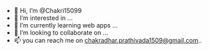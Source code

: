 - 👋 Hi, I’m @Chakri15099
- 👀 I’m interested in ...
- 🌱 I’m currently learning web apps ...
- 💞️ I’m looking to collaborate on ...
- 📫 you can reach me on chakradhar.prathivada1509@gmail.com..

<!---
Chakri15099/Chakri15099 is a ✨ special ✨ repository because its `README.md` (this file) appears on your GitHub profile.
You can click the Preview link to take a look at your changes.
--->

